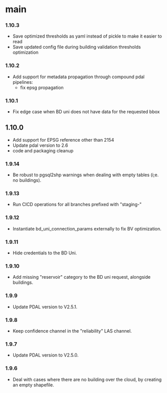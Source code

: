 # main

### 1.10.3
- Save optimized thresholds as yaml instead of pickle to make it easier to read
- Save updated config file during building validation thresholds optimization

### 1.10.2
- Add support for metadata propagation through compound pdal pipelines:
  - fix epsg propagation

### 1.10.1
- Fix edge case when BD uni does not have data for the requested bbox

## 1.10.0
- Add support for EPSG reference other than 2154
- Update pdal version to 2.6
- code and packaging cleanup

### 1.9.14
- Be robust to pgsql2shp warnings when dealing with empty tables (i;e. no buildings).

### 1.9.13
- Run CICD operations for all branches prefixed with "staging-"

### 1.9.12
- Instantiate bd_uni_connection_params externally to fix BV optimization.

### 1.9.11
- Hide credentials to the BD Uni.

### 1.9.10
- Add missing "reservoir" category to the BD uni request, alongside buildings.

### 1.9.9
- Update PDAL version to V2.5.1.

### 1.9.8
- Keep confidence channel in the "reliability" LAS channel.

### 1.9.7
- Update PDAL version to V2.5.0.

### 1.9.6
- Deal with cases where there are no building over the cloud, by creating an empty shapefile.
